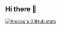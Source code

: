 ## Hi there 👋

[![Anurag's GitHub stats](https://github-readme-stats.vercel.app/api?username=jingyu-ruan&show_icons=true&theme=radical)](https://github.com/anuraghazra/github-readme-stats)
